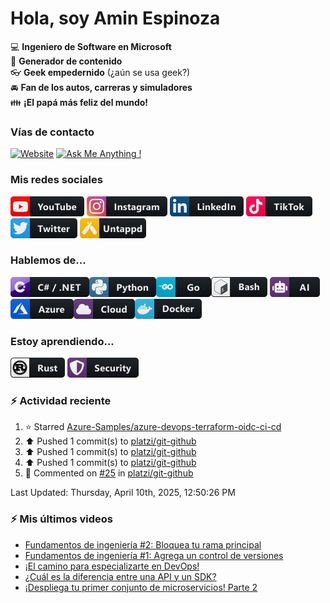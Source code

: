 # Hola, soy Amin Espinoza

:computer: **Ingeniero de Software en Microsoft**  
:pencil: **Generador de contenido**  
:eyeglasses: **Geek empedernido** (¿aún se usa geek?)  
:oncoming_automobile: **Fan de los autos, carreras y simuladores**  
:family: **¡El papá más feliz del mundo!**

### Vías de contacto

[![Website](https://img.shields.io/badge/aminespinoza.com-up-green?style=for-the-badge)][website]
[![Ask Me Anything !](https://img.shields.io/badge/Ask%20me-anything-1abc9c.svg?style=for-the-badge)](https://calendly.com/aminespinoza/consultoria)

### Mis redes sociales
[<img src="./assets/social/youtube.png"/>][youtube]
[<img src="./assets/social/instagram.png"/>][instagram]
[<img src="./assets/social/linkedin.png"/>][linkedin]
[<img src="./assets/social/tiktok.png"/>][linkedin]
[<img src="./assets/social/twitter.png"/>][twitter]
[<img src="./assets/social/untappd.png"/>][untappd]

### Hablemos de...
<img src="./assets/tech/csharp_dotnet.png"/><img src="./assets/tech/python.png"/><img src="./assets/tech/go.png"/><img src="./assets/tech/bash.png"/>
<img src="./assets/tech/ai.png"/><img src="./assets/tech/azure.png"/><img src="./assets/tech/cloud.png"/><img src="./assets/tech/docker.png"/>

### Estoy aprendiendo...
<img src="./assets/tech/rust.png"/> <img src="./assets/tech/security.png"/>


### :zap: Actividad reciente
<!--RECENT_ACTIVITY:start-->
1. ⭐ Starred [Azure-Samples/azure-devops-terraform-oidc-ci-cd](https://github.com/Azure-Samples/azure-devops-terraform-oidc-ci-cd)<br>
2. ⬆️ Pushed 1 commit(s) to [platzi/git-github](https://github.com/platzi/git-github)<br>
3. ⬆️ Pushed 1 commit(s) to [platzi/git-github](https://github.com/platzi/git-github)<br>
4. ⬆️ Pushed 1 commit(s) to [platzi/git-github](https://github.com/platzi/git-github)<br>
5. 💬 Commented on [#25](https://github.com/platzi/git-github/pull/25#issuecomment-2783127762) in [platzi/git-github](https://github.com/platzi/git-github)<br>
<!--RECENT_ACTIVITY:end-->
<!--RECENT_ACTIVITY:last_update-->
Last Updated: Thursday, April 10th, 2025, 12:50:26 PM
<!--RECENT_ACTIVITY:last_update_end-->

### :zap: Mis últimos videos
<!-- YOUTUBE:START -->
- [Fundamentos de ingeniería #2: Bloquea tu rama principal](https://www.youtube.com/watch?v=H68iK7r4GrA)
- [Fundamentos de ingeniería #1: Agrega un control de versiones](https://www.youtube.com/watch?v=zgZuGuXK_HA)
- [¡El camino para especializarte en DevOps!](https://www.youtube.com/watch?v=XS1QshzjYWg)
- [¿Cuál es la diferencia entre una API y un SDK?](https://www.youtube.com/watch?v=SPtaIPj2U-k)
- [¡Despliega tu primer conjunto de microservicios! Parte 2](https://www.youtube.com/watch?v=3BLJfxZrE40)
<!-- YOUTUBE:END -->


[website]: https://aminespinoza.com/
[twitter]: https://twitter.com/aminespinoza
[youtube]: https://www.youtube.com/c/AminEspinoza
[linkedin]: https://www.linkedin.com/in/amin-espinoza-71b24661/
[instagram]: https://www.instagram.com/aminespinoza10/
[untappd]: https://untappd.com/user/aminespinoza
